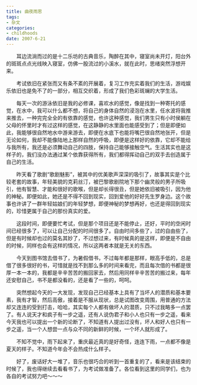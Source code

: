 ```yaml
---
title: 曲夜雨思
tags:
- 杂文
categories:
- childhoods
date: 2007-6-21
---
```


　　耳边流淌而过的是十二乐坊的古典音乐，陶醉在其中，寝室尚未开灯，阳台外的斑斑点点光线映入寝室，仿佛一股流过的小溪水，就在此时，思绪突然浮想开来。

　　考试依旧在紧张而又有条不紊的开展着，复习工作充实着我们的生活，游戏娱乐依旧也是免不了的一部分，相互交织着，形成了我们色彩斑斓的大学生活。

　　每天一次的游泳依旧是我的必修课，喜欢水的感觉，像是找到一种寄托的感觉，在水中，我可以什么都不想，将自己的身体自然的浸泡在水里，任水波将我推来推去，一种完完全全的有依靠的感觉，也许这种感觉，我们男生只有小时侯躺在父母的怀里时才有过这样的感觉，在这静静的水里面也能感受到了；但是即便如此，我能够很自然地水中游来游去，即便在水底下也能将嘴巴很自然地张开，但是无论如何，我却不能像陆地上那样自然的呼吸，即便是这样好的依靠，它却不能给与我所有，我还是必须舞动自己的四肢，保持自己能够接触空气。生活其实也是这样子的，我们没办法通过某个依靠获得所有，我们都得挥动自己的双手去创造属于自己的生活。

　　昨天看了歌剧“歌剧魅影”，被其中的优美歌声深深的吸引了，故事其实是个比较老套的故事，年轻美貌的克莉丝汀，被巴黎歌剧院地下那个幽灵般的男子所吸引，他有智慧、才能和很好的歌喉，但是却长得很丑，但是她依旧被吸引，因为他的神秘。即便如此，她还是不得不回到现实，回到爱他的好好先生罗身边。这个故事也许讲了一群年轻姑娘们的年轻梦想，即便神秘的梦想再好，也还是得回到现实的，珍惜更属于自己的那份真实的爱。

　　这段时间，即便要忙考试，但是那个项目还是不能停止，还好，平时的空闲时间已经很多了，可以让自己分配的时间很多了。自由时间多些了，过的自由些了，但是有时候却也过的莫名其妙了，不过想过来，有时候真的是这样，即便是不自由的时候，同样也会有这样的情况，所以这两者本就是无关的东西。

　　今天到图书馆去借书了，为暑假借书，不过每年都是那样，眼高手低的，总是借了很多很好的书，可惜就是找不到那么多的时间来看完，而且每次借的书都是很厚一本一本的，我都是辛辛苦苦的搬回家去，然后用同样辛辛苦苦的搬过来，每年还安慰自己，书不是都没看的，还是看了一些的，呵呵。

　　突然想起今天的一大发现，发现自己已经基本上具有了当坏人的潜质和基本要素，我有才智，然后高傲，接着是不服从现状，总是试图改变周围，用普通的方法却又连连的受到打击，哈哈，其实每个人都有做坏人的潜质，只不过我略多一点罢了。有人说天才和疯子有一步之遥，还有人说伪君子和小人也只有一步之遥，看来今天我也可以提出一个新的论断了，不知道有人提出过没有，坏人和好人也只有一步之遥，当一个人想尝一点与众不同的新鲜的时候，一个坏人就形成了。

　　不知不觉中，雨下起来了，重庆最近真的是好奇怪，连连下雨，一点都不像是夏天的样子。不知道今年会不会热成什么样子。

　　好了，废话好大一堆了，音乐也很巧合的听到一首重复的了，看来是该结束的时候了，我也得继续去看看书了，为考试做准备了。各位看到这里的同学们，也为各自的考试努力吧～～～
